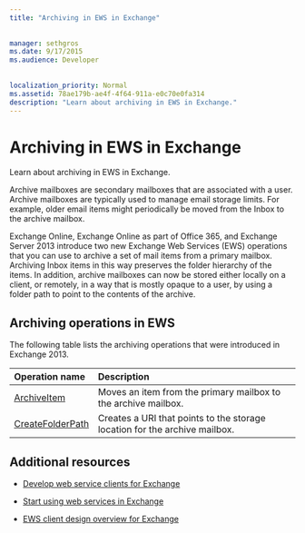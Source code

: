 ```yaml
---
title: "Archiving in EWS in Exchange"
 
 
manager: sethgros
ms.date: 9/17/2015
ms.audience: Developer
 
 
localization_priority: Normal
ms.assetid: 78ae179b-ae4f-4f64-911a-e0c70e0fa314
description: "Learn about archiving in EWS in Exchange."
---
```


# Archiving in EWS in Exchange

Learn about archiving in EWS in Exchange.
  
Archive mailboxes are secondary mailboxes that are associated with a user. Archive mailboxes are typically used to manage email storage limits. For example, older email items might periodically be moved from the Inbox to the archive mailbox. 
  
Exchange Online, Exchange Online as part of Office 365, and Exchange Server 2013 introduce two new Exchange Web Services (EWS) operations that you can use to archive a set of mail items from a primary mailbox. Archiving Inbox items in this way preserves the folder hierarchy of the items. In addition, archive mailboxes can now be stored either locally on a client, or remotely, in a way that is mostly opaque to a user, by using a folder path to point to the contents of the archive.
  
## Archiving operations in EWS

The following table lists the archiving operations that were introduced in Exchange 2013. 
  
|**Operation name**|**Description**|
|:-----|:-----|
|[ArchiveItem](http://msdn.microsoft.com/library/1af216b3-13ea-498e-b4fc-23513755d731%28Office.15%29.aspx) <br/> |Moves an item from the primary mailbox to the archive mailbox.  <br/> |
|[CreateFolderPath](http://msdn.microsoft.com/library/5a10aa5e-3f25-4ec3-a0b9-284c30918a1f%28Office.15%29.aspx) <br/> |Creates a URI that points to the storage location for the archive mailbox.  <br/> |
   
## Additional resources

- [Develop web service clients for Exchange](develop-web-service-clients-for-exchange.md)
    
- [Start using web services in Exchange](start-using-web-services-in-exchange.md)
    
- [EWS client design overview for Exchange](ews-client-design-overview-for-exchange.md)
    

